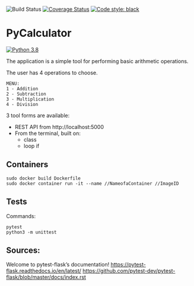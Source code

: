 
![Build Status](https://travis-ci.org/JeanneBM/PyCalculator.svg?branch=main)
[![Coverage Status](https://coveralls.io/repos/github/JeanneBM/PyCalculator/badge.svg?branch=main)](https://coveralls.io/github/JeanneBM/PyCalculator?branch=main)
[![Code style: black](https://img.shields.io/badge/code%20style-black-000000.svg)](https://github.com/psf/black)
# PyCalculator  
[![Python 3.8](https://img.shields.io/badge/python-3.8-blue.svg)](https://www.python.org/downloads/release/python-360/)


The application is a simple tool for performing basic arithmetic operations. 

The user has 4 operations to choose. 
```
MENU:
1 - Addition 
2 - Subtraction
3 - Multiplication 
4 - Division
```

3 tool forms are available:
- REST API from http://localhost:5000
- From the terminal, built on:
  * class
  * loop if 

## Containers
```
sudo docker build Dockerfile
sudo docker container run -it --name //NameofaContainer //ImageID
```

## Tests

Commands:
```
pytest
python3 -m unittest
```

## Sources:

Welcome to pytest-flask’s documentation!
https://pytest-flask.readthedocs.io/en/latest/
https://github.com/pytest-dev/pytest-flask/blob/master/docs/index.rst


